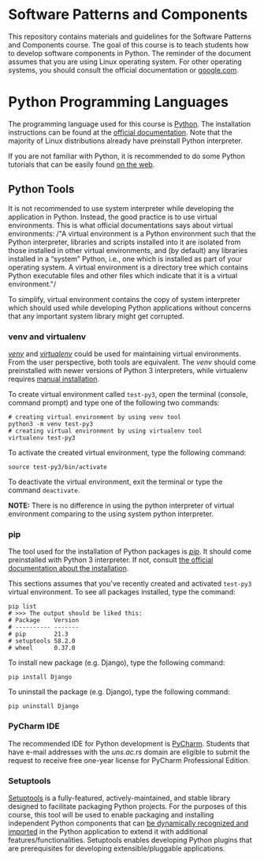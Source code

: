 

# Software Patterns and Components

This repository contains materials and guidelines for the Software Patterns and Components course.
The goal of this course is to teach students how to develop software components in Python.
The reminder of the document assumes that you are using Linux operating system.
For other operating systems, you should consult the official documentation or [google.com](https://www.google.com/).


# Python Programming Languages

The programming language used for this course is [Python](https://en.wikipedia.org/wiki/Python_(programming_language)). The installation instructions can be found
at the [official documentation](https://www.python.org/). Note that the majority of Linux distributions already have preinstall
Python interpreter.

If you are not familiar with Python, it is recommended to do some Python
tutorials that can be easily found [on the web](https://www.youtube.com/results?search_query=python+tutorial).


## Python Tools

It is not recommended to use system interpreter while developing the application in Python.
Instead, the good practice is to use virtual environments.
This is what official documentations says about virtual environments:
/"A virtual environment is a Python environment such that the Python interpreter, libraries and scripts
installed into it are isolated from those installed in other virtual environments, and (by default) any
libraries installed in a “system” Python, i.e., one which is installed as part of your operating system.
A virtual environment is a directory tree which contains Python executable files and other files which
indicate that it is a virtual environment."/

To simplify, virtual environment contains the copy of system interpreter which should used
while developing Python applications without concerns that any important system library might get corrupted.   


### venv and virtualenv

[*venv*](https://docs.python.org/3/library/venv.html) and [*virtualenv*](https://virtualenv.pypa.io/en/latest/) could be used for maintaining virtual environments. From the user perspective,
both tools are equivalent. The *venv* should come preinstalled with newer versions of Python 3 interpreters,
while virtualenv requires [manual installation](https://virtualenv.pypa.io/en/latest/installation.html#via-pip).

To create virtual environment called `test-py3`, open the terminal (console, command prompt) and type one of the following
two commands:

    # creating virtual environment by using venv tool
    python3 -m venv test-py3
    # creating virtual environment by using virtualenv tool
    virtualenv test-py3

To activate the created virtual environment, type the following command:

    source test-py3/bin/activate

To deactivate the virtual environment, exit the terminal or type the command `deactivate`.

**NOTE:** There is no difference in using the python interpreter of virtual environment comparing to the using
system python interpreter.


### pip

The tool used for the installation of Python packages is [*pip*](https://pypi.org/project/pipa/).
It should come preinstalled with Python 3 interpreter. If not, consult [the official documentation
about the installation](https://pip.pypa.io/en/stable/installation/).

This sections assumes that you've recently created and activated `test-py3` virtual environment.
To see all packages installed, type the command:

    pip list
    # >>> The output should be liked this:
    # Package    Version
    # ---------- -------
    # pip        21.3
    # setuptools 58.2.0
    # wheel      0.37.0

To install new package (e.g. Django), type the following command:

    pip install Django

To uninstall the package (e.g. Django), type the following command:

    pip uninstall Django


### PyCharm IDE

The recommended IDE for Python development is [PyCharm](https://www.jetbrains.com/pycharm/download/#section=linux). Students that have e-mail addresses
with the *uns.ac.rs* domain are eligible to submit the request to receive free one-year license
for PyCharm Professional Edition.


### Setuptools

[Setuptools](https://setuptools.pypa.io/en/latest/) is a fully-featured, actively-maintained, and stable library designed to facilitate packaging Python projects.
For the purposes of this course, this tool will be used to enable packaging and installing independent Python components
that can [be dynamically recognized and imported](https://setuptools.pypa.io/en/latest/pkg_resources.html) in the Python application to extend it with additional features/functionalities.
Setuptools enables developing Python plugins that are prerequisites for developing extensible/pluggable applications.

